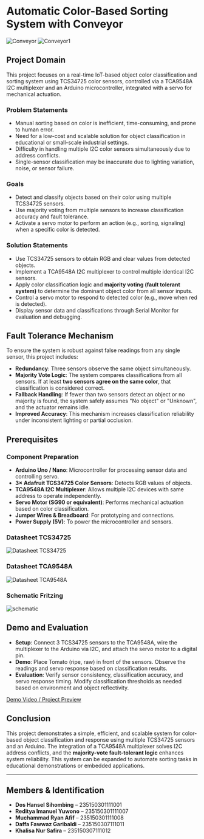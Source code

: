 # Automatic Color-Based Sorting System with Conveyor

![Conveyor](https://raw.githubusercontent.com/Vannobble/Automatic-Sorting-Tomato/main/assets/Conveyor.jpg)
![Conveyor1](https://raw.githubusercontent.com/Vannobble/Automatic-Sorting-Tomato/main/assets/Conveyor1.jpg)


## Project Domain

This project focuses on a real-time IoT-based object color classification and sorting system using TCS34725 color sensors, controlled via a TCA9548A I2C multiplexer and an Arduino microcontroller, integrated with a servo for mechanical actuation.

### Problem Statements

* Manual sorting based on color is inefficient, time-consuming, and prone to human error.
* Need for a low-cost and scalable solution for object classification in educational or small-scale industrial settings.
* Difficulty in handling multiple I2C color sensors simultaneously due to address conflicts.
* Single-sensor classification may be inaccurate due to lighting variation, noise, or sensor failure.

### Goals

* Detect and classify objects based on their color using multiple TCS34725 sensors.
* Use majority voting from multiple sensors to increase classification accuracy and fault tolerance.
* Activate a servo motor to perform an action (e.g., sorting, signaling) when a specific color is detected.

### Solution Statements

* Use TCS34725 sensors to obtain RGB and clear values from detected objects.
* Implement a TCA9548A I2C multiplexer to control multiple identical I2C sensors.
* Apply color classification logic and **majority voting (fault tolerant system)** to determine the dominant object color from all sensor inputs.
* Control a servo motor to respond to detected color (e.g., move when red is detected).
* Display sensor data and classifications through Serial Monitor for evaluation and debugging.

## Fault Tolerance Mechanism

To ensure the system is robust against false readings from any single sensor, this project includes:

* **Redundancy**: Three sensors observe the same object simultaneously.
* **Majority Vote Logic**: The system compares classifications from all sensors. If at least **two sensors agree on the same color**, that classification is considered correct.
* **Fallback Handling**: If fewer than two sensors detect an object or no majority is found, the system safely assumes "No object" or "Unknown", and the actuator remains idle.
* **Improved Accuracy**: This mechanism increases classification reliability under inconsistent lighting or partial occlusion.

## Prerequisites

### Component Preparation

* **Arduino Uno / Nano**: Microcontroller for processing sensor data and controlling servo.
* **3× Adafruit TCS34725 Color Sensors**: Detects RGB values of objects.
* **TCA9548A I2C Multiplexer**: Allows multiple I2C devices with same address to operate independently.
* **Servo Motor (SG90 or equivalent)**: Performs mechanical actuation based on color classification.
* **Jumper Wires & Breadboard**: For prototyping and connections.
* **Power Supply (5V)**: To power the microcontroller and sensors.

### Datasheet TCS34725

![Datasheet TCS34725](assets/TCS.jpg)

### Datasheet TCA9548A

![Datasheet TCA9548A](assets/MUX.png)

### Schematic Fritzing

![schematic](assets/CIRKITT.png)

## Demo and Evaluation

* **Setup**: Connect 3 TCS34725 sensors to the TCA9548A, wire the multiplexer to the Arduino via I2C, and attach the servo motor to a digital pin.
* **Demo**: Place Tomato (ripe, raw) in front of the sensors. Observe the readings and servo response based on classification results.
* **Evaluation**: Verify sensor consistency, classification accuracy, and servo response timing. Modify classification thresholds as needed based on environment and object reflectivity.

[Demo Video / Project Preview](https://github.com/Vannobble/Automatic-Sorting-Tomato/blob/main/assets/Demo.mp4)


## Conclusion

This project demonstrates a simple, efficient, and scalable system for color-based object classification and response using multiple TCS34725 sensors and an Arduino. The integration of a TCA9548A multiplexer solves I2C address conflicts, and the **majority-vote fault-tolerant logic** enhances system reliability. This system can be expanded to automate sorting tasks in educational demonstrations or embedded applications.

---

## Members & Identification

* **Dos Hansel Sihombing** – 235150301111001
* **Reditya Imanuel Yuwono** – 235150301111007  
* **Muchammad Ryan Afif** – 235150301111008  
* **Daffa Fawwaz Garibaldi** – 235150307111011  
* **Khalisa Nur Safira** – 235150307111012
